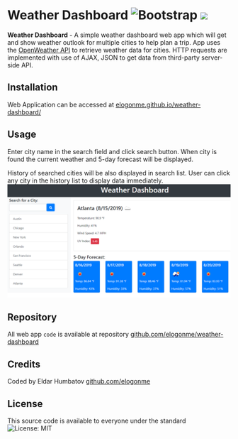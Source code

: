 # Weather Dashboard ![Bootstrap](https://img.shields.io/badge/Powered%20By-gray) <img src="https://img.shields.io/badge/javascript%20-%23323330.svg?&style=for-the-badge&logo=javascript&logoColor=%23F7DF1E"/> 

**Weather Dashboard** - A simple weather dashboard web app which will get and show weather outlook for multiple cities to help plan a trip. App uses the [OpenWeather API](https://openweathermap.org/api) to retrieve weather data for cities. HTTP requests are implemented with use of AJAX, JSON to get data from third-party server-side API.

## Installation

Web Application can be accessed at [elogonme.github.io/weather-dashboard/](https://elogonme.github.io/weather-dashboard/)

## Usage

Enter city name in the search field and click search button.
When city is found the current weather and 5-day forecast will be displayed.

History of searched cities will be also displayed in search list. User can click any city in the history list to display data immediately. 
![Demo of Main page](assets/img/demo.png)

## Repository

All web app `code` is available at repository [github.com/elogonme/weather-dashboard](https://github.com/elogonme/work-scheduler)

## Credits

Coded by Eldar Humbatov [github.com/elogonme](https://github.com/elogonme)

## License

This source code is available to everyone under the standard ![License: MIT](https://img.shields.io/badge/License-MIT-yellow.svg)
